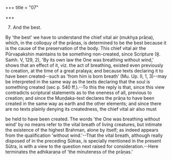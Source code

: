 +++
title = "07"

+++


7. And the best.

By 'the best' we have to understand the chief vital air (mukhya prāṇa), which, in the colloquy of the prāṇas, is determined to be the best because it is the cause of the preservation of the body. This chief vital air the Pūrvapakshin maintains to be something non-created, since Scripture (R̥. Saṁh. V, 129, 2), 'By its own law the One was breathing without wind,' shows that an effect of it, viz. the act of breathing, existed even previously to creation, at the time of a great pralaya; and because texts declaring it to have been created--such as 'from him is born breath' (Mu. Up. II, 1, 3)--may be interpreted in the same way as the texts declaring that the soul is something created (sec p. 540 ff.).--To this the reply is that, since this view contradicts scriptural statements as to the oneness of all, previous to creation; and since the Muṇḍaka-text declares the prāṇa to have been created in the same way as earth and the other elements; and since there are no texts plainly denying its createdness, the chief vital air also must

be held to have been created. The words 'the One was breathing without wind' by no means refer to the vital breath of living creatures, but intimate the existence of the highest Brahman, alone by itself; as indeed appears from the qualification 'without wind.'--That the vital breath, although really disposed of in the preceding Sūtras, is specially mentioned in the present Sūtra, is with a view to the question next raised for consideration.--Here terminates the adhikaraṇa of 'the minuteness of the prāṇas.'

